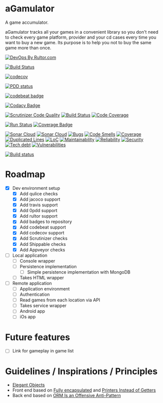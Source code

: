 # aGamulator
A game accumulator.

aGamulator tracks all your games in a convenient library so you don't need to 
check every game platform, provider and your cd cases every time you want to 
buy a new game. Its purpose is to help you not to buy the same game more than
 once.
 
 [![DevOps By Rultor.com](http://www.rultor.com/b/paulodamaso/agamulator)](http://www.rultor.com/p/paulodamaso/agamulator)
 
 [![Build Status](https://www.travis-ci.org/paulodamaso/agamulator.svg?branch=master)](https://www.travis-ci.org/paulodamaso/agamulator)
 
 [![codecov](https://codecov.io/gh/paulodamaso/agamulator/branch/master/graph/badge.svg)](https://codecov.io/gh/paulodamaso/agamulator)

 [![PDD status](http://www.0pdd.com/svg?name=paulodamaso/agamulator)](http://www.0pdd.com/p?name=paulodamaso/agamulator)
 
 [![codebeat badge](https://codebeat.co/badges/a98668bc-0a59-41d6-b35c-129072438d89)](https://codebeat.co/projects/github-com-paulodamaso-agamulator-master)
  
 [![Codacy Badge](https://api.codacy.com/project/badge/Grade/8e38c42897d047e19f5766269a75631b)](https://www.codacy.com/app/paulodamaso/agamulator?utm_source=github.com&amp;utm_medium=referral&amp;utm_content=paulodamaso/agamulator&amp;utm_campaign=Badge_Grade)
 
 [![Scrutinizer Code Quality](https://scrutinizer-ci.com/g/paulodamaso/agamulator/badges/quality-score.png?b=master)](https://scrutinizer-ci.com/g/paulodamaso/agamulator/?branch=master) 
 [![Build Status](https://scrutinizer-ci.com/g/paulodamaso/agamulator/badges/build.png?b=master)](https://scrutinizer-ci.com/g/paulodamaso/agamulator/build-status/master)
 [![Code Coverage](https://scrutinizer-ci.com/g/paulodamaso/agamulator/badges/coverage.png?b=master)](https://scrutinizer-ci.com/g/paulodamaso/agamulator/?branch=master)
 
 [![Run Status](https://api.shippable.com/projects/5ba4fa0c8cb5b50700bc9b48/badge?branch=master)](https://api.shippable.com/projects/5ba4fa0c8cb5b50700bc9b48/badge?branch=master)
 [![Coverage Badge](https://api.shippable.com/projects/5ba4fa0c8cb5b50700bc9b48/coverageBadge?branch=master)](https://api.shippable.com/projects/5ba4fa0c8cb5b50700bc9b48/coverageBadge?branch=master)
 
 [![Sonar Cloud](https://sonarcloud.io/images/project_badges/sonarcloud-white.svg)]()
 [![Sonar Cloud](https://sonarcloud.io/api/project_badges/quality_gate?project=paulodamaso_agamulator)]()
 [![Bugs](https://sonarcloud.io/api/project_badges/measure?project=paulodamaso_agamulator&metric=bugs)]()
 [![Code Smells](https://sonarcloud.io/api/project_badges/measure?project=paulodamaso_agamulator&metric=code_smells)]()
 [![Coverage](https://sonarcloud.io/api/project_badges/measure?project=paulodamaso_agamulator&metric=coverage)]()
 [![Duplicated Lines](https://sonarcloud.io/api/project_badges/measure?project=paulodamaso_agamulator&metric=duplicated_lines_density)]()
 [![LoC](https://sonarcloud.io/api/project_badges/measure?project=paulodamaso_agamulator&metric=ncloc)]()
 [![Maintainability](https://sonarcloud.io/api/project_badges/measure?project=paulodamaso_agamulator&metric=sqale_rating)]()
 [![Reliability](https://sonarcloud.io/api/project_badges/measure?project=paulodamaso_agamulator&metric=reliability_rating)]()
 [![Security](https://sonarcloud.io/api/project_badges/measure?project=paulodamaso_agamulator&metric=security_rating)]()
 [![Tech debt](https://sonarcloud.io/api/project_badges/measure?project=paulodamaso_agamulator&metric=sqale_index)]()
 [![Vulnerabilities](https://sonarcloud.io/api/project_badges/measure?project=paulodamaso_agamulator&metric=vulnerabilities)]()
 
 [![Build status](https://ci.appveyor.com/api/projects/status/sgi0ilk940746r81?svg=true)](https://ci.appveyor.com/project/paulodamaso/agamulator)

 
 
 
 

 
 
# Roadmap
- [x] Dev environment setup
    - [x] Add qulice checks
    - [x] Add jacoco support
    - [x] Add travis support
    - [x] Add 0pdd support
    - [x] Add rultor support
    - [x] Add badges to repository
    - [x] Add codebeat support
    - [x] Add codecov support
    - [x] Add Scrutinizer checks
    - [x] Add Shippable checks
    - [x] Add Appveyor checks
- [ ] Local application
    - [ ] Console wrapper
    - [ ] Persistence implementation
        - [ ] Simple persistence implementation with MongoDB
    - [ ] Takes HTML wrapper
- [ ] Remote application
    - [ ] Application environment
    - [ ] Authentication
    - [ ] Read games from each location via API
    - [ ] Takes service wrapper
    - [ ] Android app
    - [ ] iOs app
    
# Future features
- [ ] Link for gameplay in game list

# Guidelines / Inspirations / Principles
- [Elegant Objects](https://www.elegantobjects.org/)
- Front end based on [Fully encapsulated](https://g4s8.github.io/fully-encapsulated/) and [Printers Instead of Getters
](https://www.yegor256.com/2016/04/05/printers-instead-of-getters.html) 
- Back end based on [ORM Is an Offensive Anti-Pattern](https://www.yegor256.com/2014/12/01/orm-offensive-anti-pattern.html)
